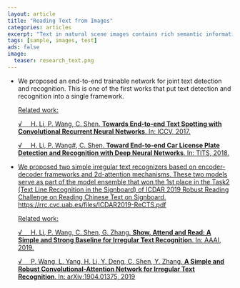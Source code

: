```yaml
---
layout: article
title: "Reading Text from Images"
categories: articles
excerpt: "Text in natural scene images contains rich semantic information that is crucial for visual understanding and reasoning. Although OCR has been studied extensively, reading irregular text of arbitrary shape is still a challenging task. Some of our work was published in ICCV and AAAI."
tags: [sample, images, test]
ads: false
image:
  teaser: research_text.png
---
```


- We proposed an end-to-end trainable network for joint text detection and recognition. This is one of the first works that put text detection and recognition into a single framework. 

    <u>Related work:<u/>

    &radic; &nbsp; &nbsp; H. Li, P. Wang, C. Shen. **Towards End-to-end Text Spotting with Convolutional Recurrent Neural Networks**. In: ICCV, 2017.

    &radic; &nbsp; &nbsp; H. Li, P. Wang#, C. Shen. **Toward End-to-end Car License Plate Detection and Recognition with Deep Neural Networks**. In: TITS, 2018.

- We proposed two simple irregular text recognizers based on encoder-decoder frameworks and 2d-attention mechanisms. These two models serve as part of the model ensemble that won the 1st place in the Task2 (Text Line Recognition in the Signboard) of ICDAR 2019 Robust Reading Challenge on Reading Chinese Text on Signboard. https://rrc.cvc.uab.es/files/ICDAR2019-ReCTS.pdf 

    <u>Related work:<u/>

	&radic; &nbsp; &nbsp; H. Li, P. Wang, C. Shen, G. Zhang. **Show, Attend and Read: A Simple and Strong Baseline for Irregular Text Recognition**. In: AAAI, 2019.

    &radic; &nbsp; &nbsp; P. Wang, L. Yang, H. Li, Y. Deng, C. Shen, Y. Zhang. **A Simple and Robust Convolutional-Attention Network for Irregular Text Recognition**. In: arXiv:1904.01375, 2019

